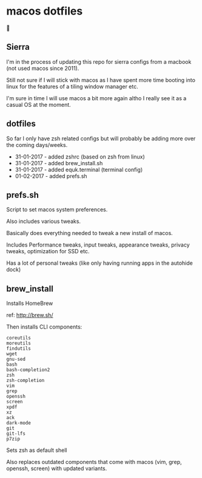 # macos dotfiles

:green_apple:

## Sierra

I'm in the process of updating this repo for sierra configs from a macbook (not used macos since 2011).

Still not sure if I will stick with macos as I have spent more time booting into linux for the features of a tiling window manager etc.

I'm sure in time I will use macos a bit more again altho I really see it as a casual OS at the moment.

## dotfiles

So far I only have zsh related configs but will probably be adding more over the coming days/weeks.

* 31-01-2017 - added zshrc (based on zsh from linux)
* 31-01-2017 - added brew_install.sh
* 31-01-2017 - added equk.terminal (terminal config)
* 01-02-2017 - added prefs.sh

## prefs.sh

Script to set macos system preferences.

Also includes various tweaks.

Basically does everything needed to tweak a new install of macos.

Includes Performance tweaks, input tweaks, appearance tweaks, privacy tweaks, optimization for SSD etc.

Has a lot of personal tweaks (like only having running apps in the autohide dock)

## brew_install

Installs HomeBrew

ref: http://brew.sh/

Then installs CLI components:

    coreutils
    moreutils
    findutils
    wget
    gnu-sed
    bash
    bash-completion2
    zsh
    zsh-completion
    vim
    grep
    openssh
    screen
    xpdf
    xz
    ack
    dark-mode
    git
    git-lfs
    p7zip

Sets zsh as default shell

Also replaces outdated components that come with macos (vim, grep, openssh, screen) with updated variants.

